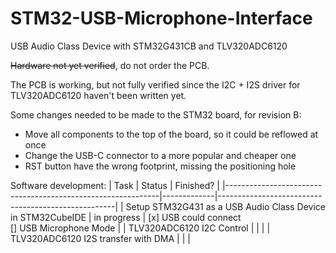 # STM32-USB-Microphone-Interface
USB Audio Class Device with STM32G431CB and TLV320ADC6120

~~Hardware not yet verified~~, do not order the PCB. 

The PCB is working, but not fully verified since the I2C + I2S driver for TLV320ADC6120 haven't been written yet.

Some changes needed to be made to the STM32 board, for revision B:
 - Move all components to the top of the board, so it could be reflowed at once
 - Change the USB-C connector to a more popular and cheaper one
 - RST button have the wrong footprint, missing the positioning hole
 
Software development:
| Task                                                        | Status      | Finished?                                          |
|-------------------------------------------------------------|-------------|----------------------------------------------------|
| Setup STM32G431 as a USB Audio Class Device in STM32CubeIDE | in progress | [x] USB could connect <br/> [] USB Microphone Mode |
| TLV320ADC6120 I2C Control                                   |             |                                                    |
| TLV320ADC6120 I2S transfer with DMA                         |             |                                                    |
